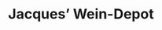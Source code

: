 ---
title: "Jacques’ Wein-Depot"
url: /hamburg/jacques-wein-depot-cuxhavener-strasse/
shop: Wein
---